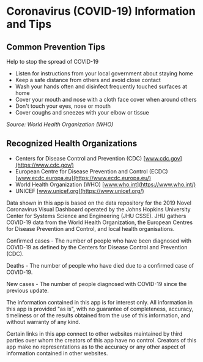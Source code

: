 # Coronavirus (COVID-19) Information and Tips

## Common Prevention Tips
Help to stop the spread of COVID-19
* Listen for instructions from your local government about staying home
* Keep a safe distance from others and avoid close contact
* Wash your hands often and disinfect frequently touched surfaces at home
* Cover your mouth and nose with a cloth face cover when around others
* Don't touch your eyes, nose or mouth
* Cover coughs and sneezes with your elbow or tissue

_Source: World Health Organization (WHO)_


## Recognized Health Organizations
* Centers for Disease Control and Prevention (CDC) [www.cdc.gov](https://www.cdc.gov/)
* European Centre for Disease Prevention and Control (ECDC) [www.ecdc.europa.eu](https://www.ecdc.europa.eu/)
* World Health Organization (WHO) [www.who.int](https://www.who.int/)
* UNICEF [www.unicef.org](https://www.unicef.org/)

Data shown in this app is based on the data repository for the 2019 Novel Coronavirus Visual Dashboard operated by the Johns Hopkins University Center for Systems Science and Engineering (JHU CSSE). JHU gathers COVID-19 data from the World Health Organization, the European Centres for Disease Prevention and Control, and local health organisations.

Confirmed cases - The number of people who have been diagnosed with COVID-19 as defined by the Centers for Disease Control and Prevention (CDC).

Deaths - The number of people who have died due to a confirmed case of COVID-19.

New cases - The number of people diagnosed with COVID-19 since the previous update.

The information contained in this app is for interest only. All information in this app is provided "as is", with no guarantee of completeness, accuracy, timeliness or of the results obtained from the use of this information, and without warranty of any kind.

Certain links in this app connect to other websites maintained by third parties over whom the creators of this app have no control. Creators of this app make no representations as to the accuracy or any other aspect of information contained in other websites.